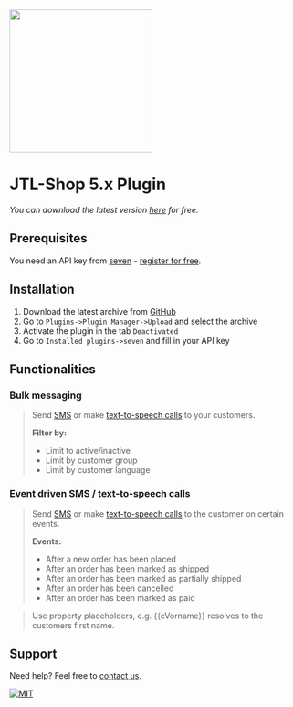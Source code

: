 <img src="https://www.seven.io/wp-content/uploads/Logo.svg" width="250" />


# JTL-Shop 5.x Plugin
*You can download the latest version [here](https://github.com/seven-io/jtl5) for free.*

## Prerequisites
You need an API key from [seven](https://www.seven.io) - [register for free](https://app.seven.io/signup?create_account).

## Installation
1. Download the latest archive from [GitHub](https://github.com/seven-io/jtl5/releases/latest/download/seven_jtl5.zip)
2. Go to `Plugins->Plugin Manager->Upload` and select the archive
3. Activate the plugin in the tab `Deactivated`
4. Go to `Installed plugins->seven` and fill in your API key

## Functionalities
### Bulk messaging
> Send [SMS](https://www.seven.io/en/products/send-sms/) or make [text-to-speech calls](https://www.seven.io/en/products/voice/) to your customers.
> 
> **Filter by:**
> - Limit to active/inactive
> - Limit by customer group
> - Limit by customer language


### Event driven SMS / text-to-speech calls
> Send [SMS](https://www.seven.io/en/products/send-sms/) or make [text-to-speech calls](https://www.seven.io/en/products/voice/) to the customer on certain events.
>
> **Events:**
> - After a new order has been placed
> - After an order has been marked as shipped
> - After an order has been marked as partially shipped
> - After an order has been cancelled
> - After an order has been marked as paid

> Use property placeholders, e.g. {{cVorname}} resolves to the customers first name.

## Support

Need help? Feel free to [contact us](https://www.seven.io/en/company/contact/).

[![MIT](https://img.shields.io/badge/License-MIT-teal.svg)](LICENSE)
